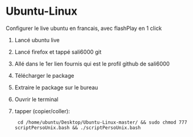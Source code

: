 # Ubuntu-Linux
Configurer le live ubuntu en francais, avec flashPlay en 1 click

1. Lancé ubuntu live
2. Lancé firefox et tappé sali6000 git
3. Allé dans le 1er lien fournis qui est le profil github de sali6000
4. Télécharger le package
5. Extraire le package sur le bureau
6. Ouvrir le terminal
7. tapper (copier/coller):

        cd /home/ubuntu/Desktop/Ubuntu-Linux-master/ && sudo chmod 777 scriptPersoUnix.bash && ./scriptPersoUnix.bash
